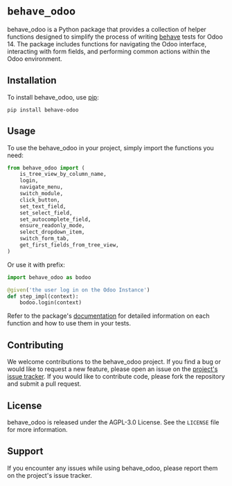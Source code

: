 # `behave_odoo`

behave_odoo is a Python package that provides a collection of helper functions designed to simplify the process of writing [behave](https://github.com/behave) tests for Odoo 14. The package includes functions for navigating the Odoo interface, interacting with form fields, and performing common actions within the Odoo environment.

## Installation

To install behave_odoo, use [pip](https://pypi.org/project/behave-odoo/):

```shell
pip install behave-odoo
```

## Usage

To use the behave_odoo in your project, simply import the functions you need:

```python
from behave_odoo import (
    is_tree_view_by_column_name,
    login,
    navigate_menu,
    switch_module,
    click_button,
    set_text_field,
    set_select_field,
    set_autocomplete_field,
    ensure_readonly_mode,
    select_dropdown_item,
    switch_form_tab,
    get_first_fields_from_tree_view,
)
```

Or use it with prefix:

```python
import behave_odoo as bodoo

@given('the user log in on the Odoo Instance')
def step_impl(context):
    bodoo.login(context)
```

Refer to the package's [documentation](https://coopdevs.github.io/behave_odoo/) for detailed information on each function and how to use them in your tests.

## Contributing

We welcome contributions to the behave_odoo project. If you find a bug or would like to request a new feature, please open an issue on the [project's issue tracker](https://github.com/coopdevs/behave_odoo/issues). If you would like to contribute code, please fork the repository and submit a pull request.

## License

behave_odoo is released under the AGPL-3.0 License. See the `LICENSE` file for more information.

## Support

If you encounter any issues while using behave_odoo, please report them on the project's issue tracker.
